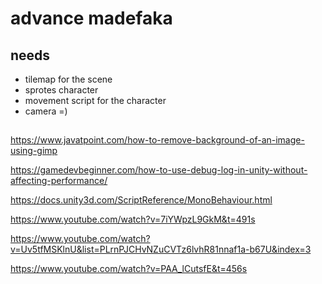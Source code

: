 # advance madefaka

## needs

- tilemap for the scene
- sprotes character
- movement script for the character
- camera =)

## 

https://www.javatpoint.com/how-to-remove-background-of-an-image-using-gimp

https://gamedevbeginner.com/how-to-use-debug-log-in-unity-without-affecting-performance/

https://docs.unity3d.com/ScriptReference/MonoBehaviour.html

https://www.youtube.com/watch?v=7iYWpzL9GkM&t=491s

https://www.youtube.com/watch?v=Uv5tfMSKlnU&list=PLrnPJCHvNZuCVTz6lvhR81nnaf1a-b67U&index=3

https://www.youtube.com/watch?v=PAA_lCutsfE&t=456s
